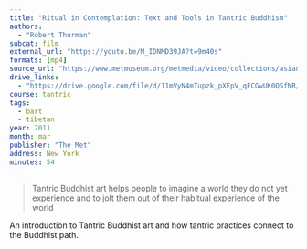 ```yaml
---
title: "Ritual in Contemplation: Text and Tools in Tantric Buddhism"
authors:
  - "Robert Thurman"
subcat: film
external_url: "https://youtu.be/M_IDNMD39JA?t=9m40s"
formats: [mp4]
source_url: "https://www.metmuseum.org/metmedia/video/collections/asian/tantric-buddhism"
drive_links:
  - "https://drive.google.com/file/d/11mVyN4mTupzk_pXEpV_qFCGwUK0QSfNR/view?usp=drivesdk"
course: tantric
tags:
  - bart
  - tibetan
year: 2011
month: mar
publisher: "The Met"
address: New York
minutes: 54
---
```


> Tantric Buddhist art helps people to imagine a world they do not yet experience and to jolt them out of their habitual experience of the world

An introduction to Tantric Buddhist art and how tantric practices connect to the Buddhist path.
